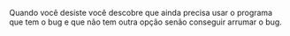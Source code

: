 Quando você desiste você descobre que ainda precisa usar o programa que tem o bug e 
que não tem outra opção senão conseguir arrumar o bug.